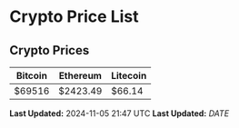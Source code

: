 # Crypto Price List

## Crypto Prices
| Bitcoin | Ethereum | Litecoin |
| ------- | -------- | -------- |
| $69516 | $2423.49 | $66.14 |
**Last Updated:** 2024-11-05 21:47 UTC
**Last Updated:** $DATE$
